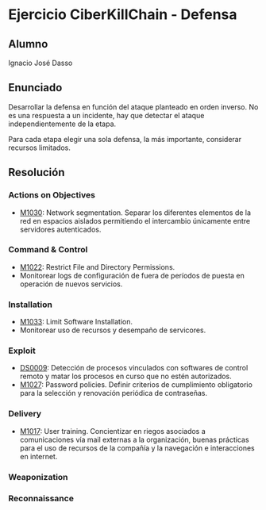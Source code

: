 # Ejercicio CiberKillChain - Defensa

## Alumno

Ignacio José Dasso  

## Enunciado

Desarrollar la defensa en función del ataque planteado en orden inverso. No es una respuesta a un incidente, hay que detectar el ataque independientemente de la etapa.

Para cada etapa elegir una sola defensa, la más importante, considerar recursos limitados.

## Resolución

### Actions on Objectives
* [M1030](https://attack.mitre.org/mitigations/M1030/): Network segmentation. Separar los diferentes elementos de la red en espacios aislados permitiendo el intercambio únicamente entre servidores autenticados.

### Command & Control
* [M1022](https://attack.mitre.org/mitigations/M1022/): Restrict File and Directory Permissions.
* Monitorear logs de configuración de fuera de períodos de puesta en operación de nuevos servicios.
  
### Installation  
* [M1033](https://attack.mitre.org/mitigations/M1033/): Limit Software Installation.
* Monitorear uso de recursos y desempaño de servicores.

### Exploit
* [DS0009](https://attack.mitre.org/datasources/DS0009/): Detección de procesos vinculados con softwares de control remoto y matar los procesos en curso que no estén autorizados.
* [M1027](https://attack.mitre.org/mitigations/M1027/): Password policies. Definir criterios de cumplimiento obligatorio para la selección y renovación periódica de contraseñas.

### Delivery
* [M1017](https://attack.mitre.org/mitigations/M1017/): User training. Concientizar en riegos asociados a comunicaciones vía mail externas a la organización, buenas prácticas para el uso de recursos de la compañía y la navegación e interacciones en internet.

### Weaponization

### Reconnaissance
